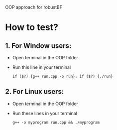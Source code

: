 OOP approach for robustBF
# How to test?
## 1. For Window users:
- Open terminal in the OOP folder
- Run this line in your terminal
  
  `if ($?) {g++ run.cpp -o run}; if ($?) {./run}`
## 2. For Linux users:
- Open terminal in the OOP folder
- Run these lines in your terminal
  
  `g++ -o myprogram run.cpp && ./myprogram`  
